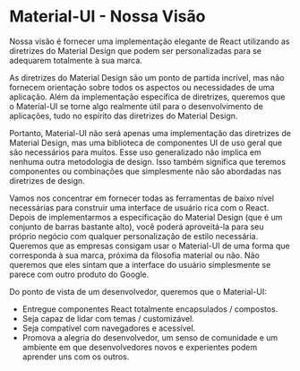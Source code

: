 # Material-UI - Nossa Visão

<p class="description">Nossa visão é fornecer uma implementação elegante de React utilizando as diretrizes do Material Design que podem ser personalizadas para se adequarem totalmente à sua marca.</p>

As diretrizes do Material Design são um ponto de partida incrível, mas não fornecem orientação sobre todos os aspectos ou necessidades de uma aplicação. Além da implementação específica de diretrizes, queremos que o Material-UI se torne algo realmente útil para o desenvolvimento de aplicações, tudo no espírito das diretrizes do Material Design.

Portanto, Material-UI não será apenas uma implementação das diretrizes de Material Design, mas uma biblioteca de componentes UI de uso geral que são necessários para muitos. Esse uso generalizado não implica em nenhuma outra metodologia de design. Isso também significa que teremos componentes ou combinações que simplesmente não são abordadas nas diretrizes de design.

Vamos nos concentrar em fornecer todas as ferramentas de baixo nível necessárias para construir uma interface de usuário rica com o React. Depois de implementarmos a especificação do Material Design (que é um conjunto de barras bastante alto), você poderá aproveitá-la para seu próprio negócio com qualquer personalização de estilo necessária. Queremos que as empresas consigam usar o Material-UI de uma forma que corresponda à sua marca, próxima da filosofia material ou não. Não queremos que eles sintam que a interface do usuário simplesmente se parece com outro produto do Google.

Do ponto de vista de um desenvolvedor, queremos que o Material-UI:

- Entregue componentes React totalmente encapsulados / compostos.
- Seja capaz de lidar com temas / customizável.
- Seja compatível com navegadores e acessível.
- Promova a alegria do desenvolvedor, um senso de comunidade e um ambiente em que desenvolvedores novos e experientes podem aprender uns com os outros.